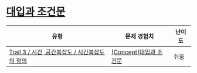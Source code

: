 # [대입과 조건문](https://https://en.codetree.ai/trails/complete/curated-cards/intro-basic-time-complexity)

|유형|문제 경험치|난이도|
|---|---|---|
|[Trail 3 / 시간, 공간복잡도 / 시간복잡도의 정의](https://https://en.codetree.ai/trail-info/novice-high/)|[[Concept]대입과 조건문](https://https://en.codetree.ai/trails/complete/curated-cards/intro-basic-time-complexity/)|쉬움|

